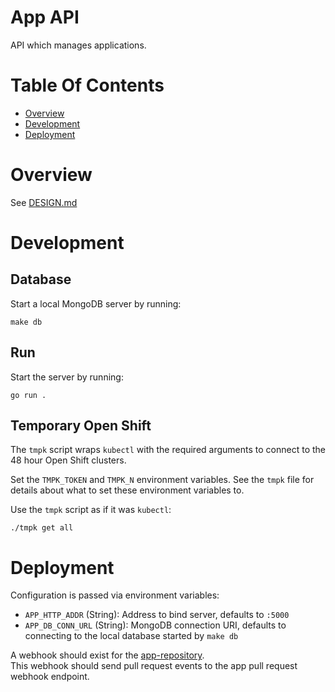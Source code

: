 # App API
API which manages applications.

# Table Of Contents
- [Overview](#overview)
- [Development](#development)
- [Deployment](#deployment)

# Overview
See [DESIGN.md](DESIGN.md)

# Development
## Database
Start a local MongoDB server by running:

```
make db
```

## Run
Start the server by running:

```
go run .
```

## Temporary Open Shift
The `tmpk` script wraps `kubectl` with the required arguments to connect to the
48 hour Open Shift clusters.

Set the `TMPK_TOKEN` and `TMPK_N` environment variables. See the `tmpk` file 
for details about what to set these environment variables to.

Use the `tmpk` script as if it was `kubectl`:

```
./tmpk get all
```

# Deployment
Configuration is passed via environment variables:

- `APP_HTTP_ADDR` (String): Address to bind server, defaults to `:5000`
- `APP_DB_CONN_URL` (String): MongoDB connection URI, defaults to connecting to
  the local database started by `make db`

A webhook should exist for the
[app-repository](https://github.com/knative-scout/app-repository/settings/hooks/new).  
This webhook should send pull request events to the app pull request 
webhook endpoint.
